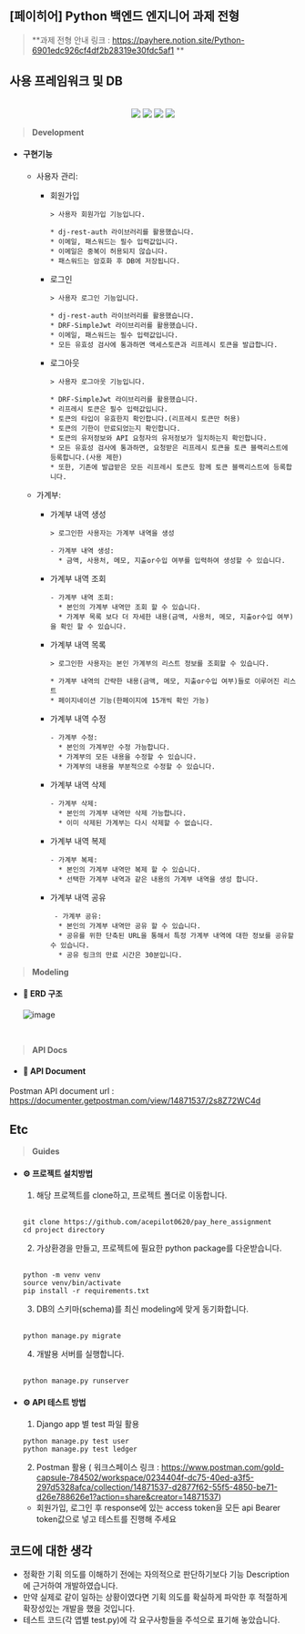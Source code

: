  ## [페이히어] Python 백엔드 엔지니어 과제 전형

> **과제 전형 안내 링크 : https://payhere.notion.site/Python-6901edc926cf4df2b28319e30fdc5af1 **

## 사용 프레임워크 및 DB

<br>
<div align="center">
<img src="https://img.shields.io/badge/Python-blue?style=plastic&logo=Python&logoColor=white"/>
<img src="https://img.shields.io/badge/Django-092E20?style=plastic&logo=Django&logoColor=white"/>
<img src="https://img.shields.io/badge/Django Rest Framework-EE350F?style=plastic&logo=Django&logoColor=white"/>
<img src="https://img.shields.io/badge/MySQL-00979D?style=plastic&logo=MySQL&logoColor=white"/>
</div>

> **Development**
- #### 구현기능
  - 사용자 관리:
    - 회원가입
      ```
      > 사용자 회원가입 기능입니다.
      
      * dj-rest-auth 라이브러리를 활용했습니다.
      * 이메일, 패스워드는 필수 입력값입니다.
      * 이메일은 중복이 허용되지 않습니다.
      * 패스워드는 암호화 후 DB에 저장됩니다.
      ```
    - 로그인
      ```
      > 사용자 로그인 기능입니다.
      
      * dj-rest-auth 라이브러리를 활용했습니다.
      * DRF-SimpleJwt 라이브리러를 활용했습니다.
      * 이메일, 패스워드는 필수 입력값입니다.
      * 모든 유효성 검사에 통과하면 액세스토큰과 리프레시 토큰을 발급합니다.
      ```
    - 로그아웃
      ```
      > 사용자 로그아웃 기능입니다.
      
      * DRF-SimpleJwt 라이브리러를 활용했습니다.
      * 리프레시 토큰은 필수 입력값입니다.
      * 토큰의 타입이 유효한지 확인합니다.(리프레시 토큰만 허용)
      * 토큰의 기한이 만료되었는지 확인합니다.
      * 토큰의 유저정보와 API 요청자의 유저정보가 일치하는지 확인합니다.
      * 모든 유효성 검사에 통과하면, 요청받은 리프레시 토큰을 토큰 블랙리스트에 등록합니다.(사용 제한)
      * 또한, 기존에 발급받은 모든 리프레시 토큰도 함께 토큰 블랙리스트에 등록합니다.
      ```
  - 가계부:

    - 가계부 내역 생성
      ```
      > 로그인한 사용자는 가계부 내역을 생성
      
      - 가계부 내역 생성:
        * 금액, 사용처, 메모, 지출or수입 여부를 입력하여 생성할 수 있습니다.
      ```
    - 가계부 내역 조회
      ```
      - 가계부 내역 조회:
        * 본인의 가계부 내역만 조회 할 수 있습니다.
        * 가계부 목록 보다 더 자세한 내용(금액, 사용처, 메모, 지출or수입 여부)을 확인 할 수 있습니다.
      ```
    - 가계부 내역 목록
      ```
      > 로그인한 사용자는 본인 가계부의 리스트 정보를 조회할 수 있습니다.
      
      * 가계부 내역의 간략한 내용(금액, 메모, 지출or수입 여부)들로 이루어진 리스트
      * 페이지네이션 기능(한페이지에 15개씩 확인 가능)
      ```
    - 가계부 내역 수정
      ```
      - 가계부 수정:
        * 본인의 가계부만 수정 가능합니다.
        * 가계부의 모든 내용을 수정할 수 있습니다.
        * 가계부의 내용을 부분적으로 수정할 수 있습니다.
      ```
    - 가계부 내역 삭제
      ```
      - 가계부 삭제:
        * 본인의 가계부 내역만 삭제 가능합니다.
        * 이미 삭제된 가계부는 다시 삭제할 수 없습니다.
      ```
    - 가계부 내역 복제
      ```
      - 가계부 복제:
        * 본인의 가계부 내역만 복제 할 수 있습니다.
        * 선택한 가계부 내역과 같은 내용의 가계부 내역을 생성 합니다.
      ```
    - 가계부 내역 공유
      ```
       - 가계부 공유:
        * 본인의 가계부 내역만 공유 할 수 있습니다.
        * 공유를 위한 단축된 URL을 통해서 특정 가계부 내역에 대한 정보를 공유할 수 있습니다.
        * 공유 링크의 만료 시간은 30분입니다.
      ```
 
> **Modeling**
- #### 🚀 ERD 구조
  ![image](https://user-images.githubusercontent.com/49195475/210644127-7455c7bd-ae05-4e2a-a67f-911c80f65950.png)

<br> 

> **API Docs**
- #### 🌈 API Document

Postman API document url : https://documenter.getpostman.com/view/14871537/2s8Z72WC4d
  

## Etc

> **Guides**
- #### ⚙️ 프로젝트 설치방법
  
  1. 해당 프로젝트를 clone하고, 프로젝트 폴더로 이동합니다.
  <br>
  
  ```
  git clone https://github.com/acepilot0620/pay_here_assignment
  cd project directory
  ```
  
  2. 가상환경을 만들고, 프로젝트에 필요한 python package를 다운받습니다.
  <br>
  
  ```
  python -m venv venv
  source venv/bin/activate
  pip install -r requirements.txt
  ```
  
  3. DB의 스키마(schema)를 최신 modeling에 맞게 동기화합니다.
  <br>
  
  ```
  python manage.py migrate
  ```
  
  4. 개발용 서버를 실행합니다.
  <br>
  
  ```
  python manage.py runserver
  ```
- #### ⚙️ API 테스트 방법
  1. Django app 별 test 파일 활용
  ```
  python manage.py test user
  python manage.py test ledger
  ```
  2. Postman 활용 ( 워크스페이스 링크 : https://www.postman.com/gold-capsule-784502/workspace/0234404f-dc75-40ed-a3f5-297d5328afca/collection/14871537-d2877f62-55f5-4850-be71-d26e788626e1?action=share&creator=14871537)
    * 회원가입, 로그인 후 response에 있는 access token을 모든 api Bearer token값으로 넣고 테스트를 진행해 주세요

## 코드에 대한 생각

  * 정확한 기획 의도를 이해하기 전에는 자의적으로 판단하기보다 기능 Description에 근거하여 개발하였습니다.
  * 만약 실제로 같이 일하는 상황이였다면 기획 의도를 확실하게 파악한 후 적절하게 확장성있는 개발을 했을 것입니다.
  * 테스트 코드(각 앱별 test.py)에 각 요구사항들을 주석으로 표기해 놓았습니다.

 

